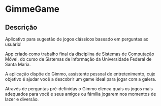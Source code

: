 # GimmeGame

## Descrição

Aplicativo para sugestão de jogos clássicos baseado em perguntas ao usuário! 

App criado como trabalho final da disciplina de Sistemas de Computação Móvel, do curso de Sistemas de Informação da Universidade Federal de Santa Maria.

A aplicação dispõe do Gimmo, assistente pessoal de entretenimento, cujo objetivo é ajudar você a descobrir um game ideal para jogar com a galera.

Através de perguntas pré-definidas o Gimmo elenca quais os jogos mais adequados para você e seus amigos ou fámilia jogarem nos momentos de lazer e diversão.